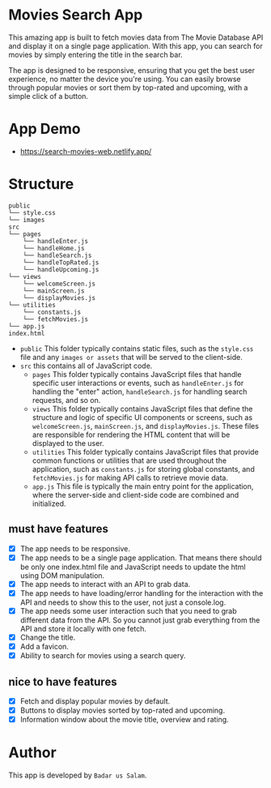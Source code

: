 # Movies Search App

This amazing app is built to fetch movies data from The Movie Database API and display it on a single page application. With this app, you can search for movies by simply entering the title in the search bar.

The app is designed to be responsive, ensuring that you get the best user experience, no matter the device you're using. You can easily browse through popular movies or sort them by top-rated and upcoming, with a simple click of a button.
# App Demo

- https://search-movies-web.netlify.app/

# Structure
```
public
└── style.css
└── images
src
└── pages
    └── handleEnter.js
    └── handleHome.js
    └── handleSearch.js
    └── handleTopRated.js
    └── handleUpcoming.js
└── views
    └── welcomeScreen.js
    └── mainScreen.js
    └── displayMovies.js
└── utilities
    └── constants.js
    └── fetchMovies.js
└── app.js
index.html
```
- `public` This folder typically contains static files, such as the `style.css` file and any `images or assets` that will be served to the client-side.
- `src` this contains all of JavaScript code.
  - `pages` This folder typically contains JavaScript files that handle specific user interactions or events, such as `handleEnter.js` for handling the "enter" action, `handleSearch.js` for handling search requests, and so on.
  - `views` This folder typically contains JavaScript files that define the structure and logic of specific UI components or screens, such as `welcomeScreen.js`, `mainScreen.js`, and `displayMovies.js`. These files are responsible for rendering the HTML content that will be displayed to the user.
  - `utilities` This folder typically contains JavaScript files that provide common functions or utilities that are used throughout the application, such as `constants.js` for storing global constants, and `fetchMovies.js` for making API calls to retrieve movie data. 
  - `app.js` This file is typically the main entry point for the application, where the server-side and client-side code are combined and initialized.
## must have features

- [x] The app needs to be responsive.
- [x] The app needs to be a single page application. That means there should be only one index.html file and JavaScript needs to update the html using DOM manipulation.
- [x] The app needs to interact with an API to grab data.
- [x] The app needs to have loading/error handling for the interaction with the API and needs to show this to the user, not just a console.log.
- [x] The app needs some user interaction such that you need to grab different data from the API. So you cannot just grab everything from the API and store it locally with one fetch.
- [x] Change the title.
- [x] Add a favicon.
- [x] Ability to search for movies using a search query.

## nice to have features
- [x] Fetch and display popular movies by default.
- [x] Buttons to display movies sorted by top-rated and upcoming.
- [x] Information window about the movie title, overview and rating.
# Author

This app is developed by `Badar us Salam`.